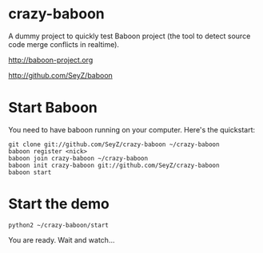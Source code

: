 crazy-baboon
============

A dummy project to quickly test Baboon project (the tool to detect source code merge conflicts in realtime).

http://baboon-project.org

http://github.com/SeyZ/baboon

Start Baboon
============

You need to have baboon running on your computer. Here's the quickstart:

```
git clone git://github.com/SeyZ/crazy-baboon ~/crazy-baboon
baboon register <nick>
baboon join crazy-baboon ~/crazy-baboon
baboon init crazy-baboon git://github.com/SeyZ/crazy-baboon
baboon start
```

Start the demo
==============

```
python2 ~/crazy-baboon/start
```

You are ready. Wait and watch...
